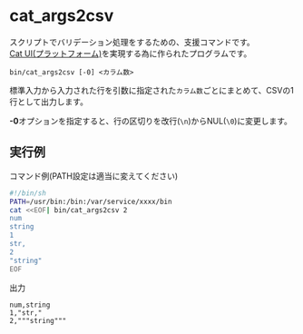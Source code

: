 # cat\_args2csv

スクリプトでバリデーション処理をするための、支援コマンドです。  
[Cat UI(プラットフォーム)](cat_ui.md)を実現する為に作られたプログラムです。

```
bin/cat_args2csv [-0] <カラム数>
```

標準入力から入力された行を引数に指定された`カラム数`ごとにまとめて、CSVの1行として出力します。

**-0**オプションを指定すると、行の区切りを改行(`\n`)からNUL(`\0`)に変更します。


## 実行例

コマンド例(PATH設定は適当に変えてください)

```sh
#!/bin/sh
PATH=/usr/bin:/bin:/var/service/xxxx/bin
cat <<EOF| bin/cat_args2csv 2
num
string
1
str,
2
"string"
EOF
```

出力

```
num,string
1,"str,"
2,"""string"""
```
